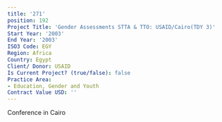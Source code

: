 ```yaml
---
title: '271'
position: 192
Project Title: 'Gender Assessments STTA & TTO: USAID/Cairo(TDY 3)'
Start Year: '2003'
End Year: '2003'
ISO3 Code: EGY
Region: Africa
Country: Egypt
Client/ Donor: USAID
Is Current Project? (true/false): false
Practice Area:
- Education, Gender and Youth
Contract Value USD: ''
---
```


Conference in Cairo